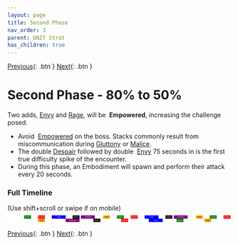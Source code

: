 ```yaml
---
layout: page
title: Second Phase
nav_order: 3
parent: UNIT Strat
has_children: true
---
```


[Previous](split1.html){: .btn } [Next](phase2/seq1.html){: .btn }

# Second Phase - 80% to 50%

Two adds, [Envy] and [Rage], will be <img class="inline empowered_add"> **Empowered**, increasing the challenge posed.

- Avoid <img class="inline empowered"> [Empowered] on the boss. Stacks commonly result from miscommunication during [Gluttony] or [Malice].
- The double [Despair] followed by double <img class="inline empowered_add"> [Envy] 75 seconds in is the first true difficulty spike of the encounter.
- During this phase, an Embodiment will spawn and perform their attack every 20 seconds.

### Full Timeline
<div class="smalltext">(Use shift+scroll or swipe if on mobile)</div>
<div class="timeline-display">
  <img class="timeline-img" src="../timelines/images/phase2/full.svg">
</div>


[Previous](split1.html){: .btn } [Next](phase2/seq1.html){: .btn }

[Envy]: ../mechanics/aspects/envy.html
[Rage]: ../mechanics/aspects/rage.html
[Gluttony]: ../mechanics/aspects/gluttony.html
[Malice]: ../mechanics/aspects/malice.html
[Despair]: ../mechanics/aspects/despair.html
[Empowered]: https://wiki.guildwars2.com/wiki/Empowered_(Cerus)